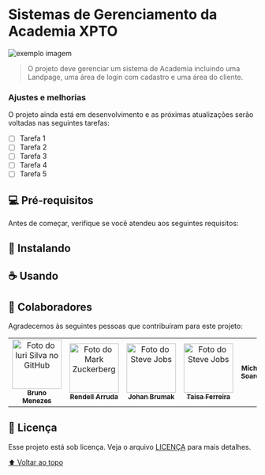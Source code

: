# Sistemas de Gerenciamento da Academia XPTO

<img src="exemplo-image.png" alt="exemplo imagem">

> O projeto deve gerenciar um sistema de Academia incluindo uma Landpage, uma área de login com cadastro e uma área do cliente.

### Ajustes e melhorias

O projeto ainda está em desenvolvimento e as próximas atualizações serão voltadas nas seguintes tarefas:

- [ ] Tarefa 1
- [ ] Tarefa 2
- [ ] Tarefa 3
- [ ] Tarefa 4
- [ ] Tarefa 5

## 💻 Pré-requisitos

Antes de começar, verifique se você atendeu aos seguintes requisitos:

<!-- * Você instalou a versão mais recente de `<linguagem / dependência / requeridos>`
* Você tem uma máquina `<Windows / Linux / Mac>`. Indique qual sistema operacional é compatível / não compatível.
* Você leu `<guia / link / documentação_relacionada_ao_projeto>`. -->

## 🚀 Instalando <Sistemas de Gerenciamento da Academia XPTO>

<!-- Para instalar o <nome_do_projeto>, siga estas etapas:

Linux e macOS:
```
<comando_de_instalação>
```

Windows:
```
<comando_de_instalação>
``` -->

## ☕ Usando <Sistemas de Gerenciamento da Academia XPTO>

<!-- Para usar <nome_do_projeto>, siga estas etapas:

```
<exemplo_de_uso>
```

Adicione comandos de execução e exemplos que você acha que os usuários acharão úteis. Fornece uma referência de opções para pontos de bônus! -->

<!-- ## 📫 Contribuindo para <nome_do_projeto> -->
<!---Se o seu README for longo ou se você tiver algum processo ou etapas específicas que deseja que os contribuidores sigam, considere a criação de um arquivo CONTRIBUTING.md separado--->
<!-- Para contribuir com <nome_do_projeto>, siga estas etapas:

1. Bifurque este repositório.
2. Crie um branch: `git checkout -b <nome_branch>`.
3. Faça suas alterações e confirme-as: `git commit -m '<mensagem_commit>'`
4. Envie para o branch original: `git push origin <nome_do_projeto> / <local>`
5. Crie a solicitação de pull.

Como alternativa, consulte a documentação do GitHub em [como criar uma solicitação pull](https://help.github.com/en/github/collaborating-with-issues-and-pull-requests/creating-a-pull-request). -->

## 🤝 Colaboradores

Agradecemos às seguintes pessoas que contribuíram para este projeto:

<table>
  <tr>
    <td align="center">
      <a href="https://github.com/menezesbruno">
        <img src="https://avatars.githubusercontent.com/u/10854963?v=4" width="100px;" alt="Foto do Iuri Silva no GitHub"/><br>
        <sub>
          <b>Bruno Menezes</b>
        </sub>
      </a>
    </td>
    <td align="center">
      <a href="#">
        <img src="https://avatars.githubusercontent.com/u/89528131?v=4" width="100px;" alt="Foto do Mark Zuckerberg"/><br>
        <sub>
          <b>Rendell Arruda</b>
        </sub>
      </a>
    </td>
    <td align="center">
      <a href="https://github.com/brumakdeveloper">
        <img src="https://avatars.githubusercontent.com/u/97771949?v=4" width="100px;" alt="Foto do Steve Jobs"/><br>
        <sub>
          <b>Johan Brumak</b>
        </sub>
      </a>
    </td>
    <td align="center">
      <a href="https://github.com/taisaferreira">
        <img src="https://avatars.githubusercontent.com/u/71086861?v=4" width="100px;" alt="Foto do Steve Jobs"/><br>
        <sub>
          <b>Taisa Ferreira</b>
        </sub>
      </a>
    </td>
    </td>
    <td align="center">
      <a href="https://github.com/micheljwss">
        <sub>
          <b>Michel Soares</b>
        </sub>
      </a>
    </td>    
  </tr>
</table>


## 📝 Licença

Esse projeto está sob licença. Veja o arquivo [LICENÇA](LICENSE.md) para mais detalhes.

[⬆ Voltar ao topo](#nome-do-projeto)<br>
